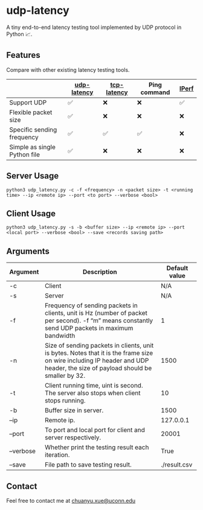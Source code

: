 # udp-latency
A tiny end-to-end latency testing tool implemented by UDP protocol in Python 📈. 



## Features

Compare with other existing latency testing tools.

|                              | [udp-latency](https://github.com/ChuanyuXue/udp-latency) | [tcp-latency](https://github.com/dgzlopes/tcp-latency) | Ping command | [IPerf](https://iperf.fr) |
| ---------------------------- | -------------------------------------------------------- | ------------------------------------------------------ | ------------ | ------------------------- |
| Support UDP                  | ✅                                                        | ❌                                                      | ❌            | ✅                         |
| Flexible packet size         | ✅                                                        | ❌                                                      | ❌            | ❌                         |
| Specific sending frequency   | ✅                                                        | ✅                                                      | ✅            | ❌                         |
| Simple as single Python file | ✅                                                        | ❌                                                      | ❌            | ❌                         |



## Server Usage

`python3 udp_latency.py -c -f <frequency> -n <packet size> -t <running time> --ip <remote ip> --port <to port> --verbose <bool>`



## Client Usage

`python3 udp_latency.py -s -b <buffer size> --ip <remote ip> --port <local port> --verbose <bool> --save <records saving path>`



## Arguments

| Argument | Description                                                  | Default value |
| -------- | ------------------------------------------------------------ | ------------- |
| -c       | Client                                                       | N/A           |
| -s       | Server                                                       | N/A           |
| -f       | Frequency of sending packets in clients, unit is Hz (number of packet per second). -f “m” means constantly send UDP packets in maximum bandwidth | 1             |
| -n       | Size of sending packets in clients, unit is bytes. Notes that it is the frame size on wire including IP header and UDP header, the size of payload should be smaller by 32. | 1500          |
| -t       | Client running time, uint is second. The server also stops when client stops running. | 10            |
| -b       | Buffer size in server.                                       | 1500          |
| –ip      | Remote ip.                                                   | 127.0.0.1     |
| –port    | To port and local port for client and server respectively.   | 20001         |
| –verbose | Whether print the testing result each iteration.             | True          |
| –save    | File path to save testing result.                            | ./result.csv  |



## Contact

Feel free to contact me at chuanyu.xue@uconn.edu
